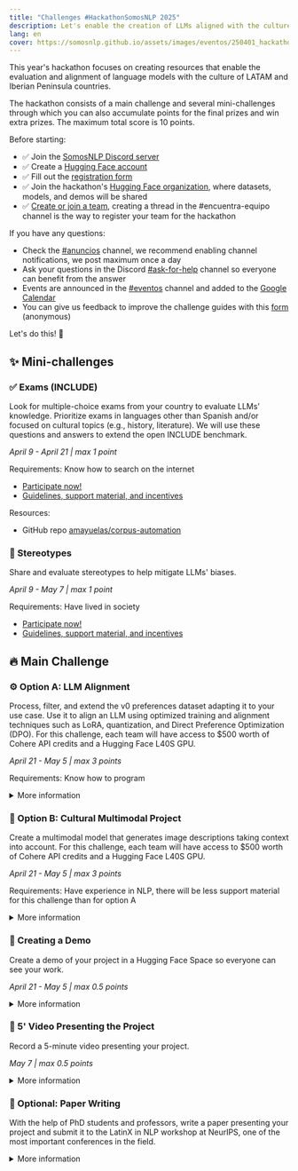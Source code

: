 ```yaml
---
title: "Challenges #HackathonSomosNLP 2025"
description: Let's enable the creation of LLMs aligned with the culture of LATAM and the Iberian Peninsula.
lang: en
cover: https://somosnlp.github.io/assets/images/eventos/250401_hackathon_sinfecha.jpg
---
```


This year's hackathon focuses on creating resources that enable the evaluation and alignment of language models with the culture of LATAM and Iberian Peninsula countries.

The hackathon consists of a main challenge and several mini-challenges through which you can also accumulate points for the final prizes and win extra prizes. The maximum total score is 10 points.

Before starting:
- ✅ Join the [SomosNLP Discord server](https://discord.com/invite/my8w7JUxZR)
- ✅ Create a [Hugging Face account](https://huggingface.co/join)
- ✅ Fill out the [registration form](https://forms.gle/bDaBC7XV3iu2trj59)
- ✅ Join the hackathon's [Hugging Face organization](https://huggingface.co/organizations/somosnlp-hackathon-2025/share/BMALwncoPyZLRdPuzwugnsDzXHsbLnjjGD), where datasets, models, and demos will be shared
- ✅ [Create or join a team](https://discord.com/channels/938134488670675055/1082369575666073611), creating a thread in the #encuentra-equipo channel is the way to register your team for the hackathon

If you have any questions:
- Check the [#anuncios](https://discord.com/channels/938134488670675055/944255490748207115) channel, we recommend enabling channel notifications, we post maximum once a day
- Ask your questions in the Discord [#ask-for-help](https://discord.com/channels/938134488670675055/1051997272356966430) channel so everyone can benefit from the answer
- Events are announced in the [#eventos](https://discord.com/channels/938134488670675055/939934987581534228) channel and added to the [Google Calendar](https://calendar.google.com/calendar/u/0?cid=ZWM3MGZhODIzNmYyNzBlMTYwYzFiMjdhNDgzZWMyMjA1ZjQwYzUyN2E5N2MwZTJhZmY0OTcwZDZmZjBkYzQyMEBncm91cC5jYWxlbmRhci5nb29nbGUuY29t)
- You can give us feedback to improve the challenge guides with this [form](https://forms.gle/LjQBb8B3XGqPs8Ws9) (anonymous)

Let's do this! 🚀


## ✨ Mini-challenges

### ✅ Exams (INCLUDE)

Look for multiple-choice exams from your country to evaluate LLMs' knowledge. Prioritize exams in languages other than Spanish and/or focused on cultural topics (e.g., history, literature). We will use these questions and answers to extend the open INCLUDE benchmark.

*April 9 - April 21 | max 1 point*

Requirements: Know how to search on the internet

- [Participate now!](https://docs.google.com/spreadsheets/d/1QLPQ7gah9yzG3-1BPIw5Jp994Rz8L_yZT8obgWH8S2Y)
- [Guidelines, support material, and incentives](https://somosnlp.org/en/hackathon/retos/include)

Resources:
- GitHub repo [amayuelas/corpus-automation](https://github.com/amayuelas/corpus-automation)


### 👀 Stereotypes

Share and evaluate stereotypes to help mitigate LLMs' biases.

*April 9 - May 7 | max 1 point*

Requirements: Have lived in society

- [Participate now!](https://ediadev.ngrok.app/)
- [Guidelines, support material, and incentives](https://somosnlp.org/en/hackathon/retos/estereotipos)


## 🔥 Main Challenge

### ⚙️ Option A: LLM Alignment

Process, filter, and extend the v0 preferences dataset adapting it to your use case. Use it to align an LLM using optimized training and alignment techniques such as LoRA, quantization, and Direct Preference Optimization (DPO). For this challenge, each team will have access to $500 worth of Cohere API credits and a Hugging Face L40S GPU.

*April 21 - May 5 | max 3 points*

Requirements: Know how to program

<details>
<summary>More information</summary>

Guidelines and support material:
- Example notebook for aligning an LLM with DPO

Incentives:
- Add up to 3 points to your team's total score

Many thanks to:
- Cohere: API credits worth $500 for each team
- Hugging Face: L40S GPUs for each team (L40S = 8 vCPU, 62 GB RAM, 48 GB VRAM)

</details>

### 🎨 Option B: Cultural Multimodal Project

Create a multimodal model that generates image descriptions taking context into account. For this challenge, each team will have access to $500 worth of Cohere API credits and a Hugging Face L40S GPU.

*April 21 - May 5 | max 3 points*

Requirements: Have experience in NLP, there will be less support material for this challenge than for option A

<details>
<summary>More information</summary>

Guidelines and support material:
- Example notebook for training an image description generation model

Incentives:
- Add up to 3 points to your team's total score

Many thanks to:
- Cohere: API credits worth $500 for each team
- Hugging Face: L40S GPUs for each team (L40S = 8 vCPU, 62 GB RAM, 48 GB VRAM)

</details>

### 🎥 Creating a Demo

Create a demo of your project in a Hugging Face Space so everyone can see your work.

*April 21 - May 5 | max 0.5 points*

<details>
<summary>More information</summary>

Guidelines and support material:
- Example code for creating a demo on Hugging Face

Incentives:
- Add up to 0.5 points to your team's total score
- Best 2 or 3 demos = ZeroGPU time extension
- Required to consider the project finished and be eligible for prizes

Many thanks to:
- Hugging Face: ZeroGPU for demos

</details>

### 🎥 5' Video Presenting the Project

Record a 5-minute video presenting your project.

*May 7 | max 0.5 points*

<details>
<summary>More information</summary>

Guidelines and support material:
- Recommendations for creating a presentation

Incentives:
- Add up to 0.5 points to your team's total score
- Required by Mistral to give credits to the winning team
- Required to consider the project finished and be eligible for prizes

</details>

### 📝 Optional: Paper Writing

With the help of PhD students and professors, write a paper presenting your project and submit it to the LatinX in NLP workshop at NeurIPS, one of the most important conferences in the field.

<details>
<summary>More information</summary>

Incentives:
- Gain research experience
- If your paper is accepted, you'll have the opportunity to travel to Vancouver to present it!

Many thanks to:
- LatinX in AI: Mentoring for paper writing

</details>
